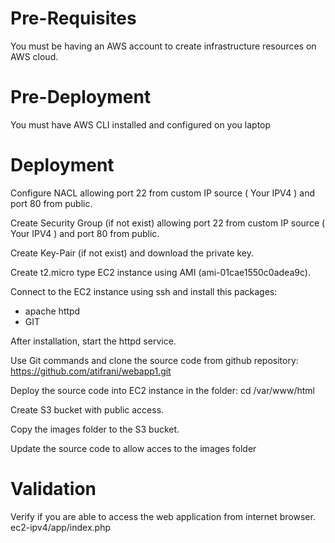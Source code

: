 # Pre-Requisites
You must be having an AWS account to create infrastructure resources on AWS cloud.

# Pre-Deployment

You must have AWS CLI installed and configured on you laptop

# Deployment

Configure NACL allowing port 22 from custom IP source  ( Your IPV4 ) and port 80 from public.

Create Security Group (if not exist) allowing port 22 from custom IP source ( Your IPV4 ) and port 80 from public.

Create Key-Pair (if not exist) and download the private key.

Create t2.micro type EC2 instance using AMI (ami-01cae1550c0adea9c).


Connect to the EC2 instance using ssh and install this packages:
- apache httpd
- GIT

After installation, start the httpd service.

Use Git commands and clone the source code from github repository: https://github.com/atifrani/webapp1.git

Deploy the source code into EC2 instance in the folder: cd /var/www/html

Create S3 bucket with public access.

Copy the images folder to the S3 bucket.

Update the source code to allow acces to the images folder

# Validation

Verify if you are able to access the web application from internet browser. ec2-ipv4/app/index.php
